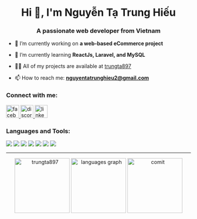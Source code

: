 <h1 align="center">Hi 👋, I'm Nguyễn Tạ Trung Hiếu</h1>
<h3 align="center">A passionate web developer from Vietnam</h3>

- 🔭 I’m currently working on **a web-based eCommerce project**

- 🌱 I’m currently learning **ReactJs, Laravel, and MySQL**

- 👨‍💻 All of my projects are available at [trungta897](https://github.trungta897)

- 📫 How to reach me: **nguyentatrunghieu2@gmail.com**

<h3 align="left">Connect with me:</h3>
<p align="left">
  <a href="https://www.facebook.com/ng.hieu.897/" target="_blank">
    <img src="https://img.shields.io/static/v1?message=Facebook&logo=facebook&label=&color=1877F2&logoColor=white&labelColor=&style=for-the-badge" height="35" alt="facebook logo"  />
  </a>
  <a href="https://discordapp.com/users/607929946429456395" target="_blank">
    <img src="https://img.shields.io/static/v1?message=Discord&logo=discord&label=&color=7289DA&logoColor=white&labelColor=&style=for-the-badge" height="35" alt="discord logo"  />
  </a>
  <a href="https://www.linkedin.com/in/hi%E1%BA%BFu-nguy%E1%BB%85n-642a4a306/" target="_blank">
    <img src="https://img.shields.io/static/v1?message=Linkedin&logo=linkedin&label=&color=7289DA&logoColor=white&labelColor=&style=for-the-badge" height="35" alt="linkedin logo"  />
  </a>

</p>


<h3 align="left">Languages and Tools:</h3>
<p align="left">
  <img src="https://img.shields.io/badge/PHP-777BB4?style=for-the-badge&logo=php&logoColor=white"/>
  <img src="https://img.shields.io/badge/MySQL-4479A1?style=for-the-badge&logo=mysql&logoColor=white"/>
  <img src="https://img.shields.io/badge/HTML5-E34F26?style=for-the-badge&logo=html5&logoColor=white"/>
  <img src="https://img.shields.io/badge/CSS3-1572B6?style=for-the-badge&logo=css3&logoColor=white"/>
  <img src="https://img.shields.io/badge/JavaScript-F7DF1E?style=for-the-badge&logo=javascript&logoColor=black"/>
  <img src="https://img.shields.io/badge/Laravel-F9322C?style=for-the-badge&logo=laravel&logoColor=white"/>
  <img src="https://img.shields.io/badge/React-20232A?style=for-the-badge&logo=react&logoColor=61DAFB"/>
</p>

---

<div align="center">
  <img src="https://github-readme-stats.vercel.app/api?username=trungta897&show_icons=true&include_all_commits=true&count_private=true&locale=en&hide_title=false&layout=compact&card_width=320&langs_count=5&hide_border=false" height="150" alt="trungta897" />
  <img src="https://github-readme-stats.vercel.app/api/top-langs?username=trungta897&locale=en&hide_title=false&layout=compact&card_width=320&langs_count=5&hide_border=false" height="150" alt="languages graph"  />
  <img src="https://github-readme-streak-stats.herokuapp.com/?user=trungta897&locale=en&hide_title=false&layout=compact&card_width=320&langs_count=5&hide_border=false" height="150" alt="comit" />
</div>
